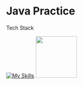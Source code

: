 # Java Practice

Tech Stack

[![My Skills](https://skillicons.dev/icons?i=java,idea)](https://skillicons.dev)
<img src="https://e7.pngegg.com/pngimages/194/707/png-clipart-junit-test-automation-software-testing-unit-testing-software-framework-others-text-trademark.png" width="110">



